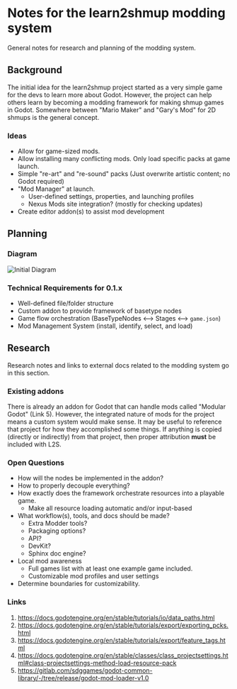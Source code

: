# Notes for the learn2shmup modding system

General notes for research and planning of the modding system.




## Background

The initial idea for the learn2shmup project started as a very simple game for
the devs to learn more about Godot. However, the project can help others learn
by becoming a modding framework for making shmup games in Godot. Somewhere
between "Mario Maker" and "Gary's Mod" for 2D shmups is the general concept.

### Ideas

* Allow for game-sized mods.
* Allow installing many conflicting mods. Only load specific packs at game launch.
* Simple "re-art" and "re-sound" packs (Just overwrite artistic content; no Godot required)
* "Mod Manager" at launch.
  * User-defined settings, properties, and launching profiles
  * Nexus Mods site integration? (mostly for checking updates)
* Create editor addon(s) to assist mod development




## Planning

### Diagram

![Initial Diagram](https://live.staticflickr.com/65535/52332519377_419a4825cc_b.jpg)

### Technical Requirements for 0.1.x

* Well-defined file/folder structure
* Custom addon to provide framework of basetype nodes
* Game flow orchestration (BaseTypeNodes <--> Stages <--> `game.json`)
* Mod Management System (install, identify, select, and load)




## Research

Research notes and links to external docs related to the modding system go in this section.


### Existing addons

There is already an addon for Godot that can handle mods called "Modular Godot"
(Link 5). However, the integrated nature of mods for the project means a custom
system would make sense. It may be useful to reference that project for how
they accomplished some things. If anything is copied (directly or indirectly)
from that project, then proper attribution **must** be included with L2S.

### Open Questions

* How will the nodes be implemented in the addon?
* How to properly decouple everything?
* How exactly does the framework orchestrate resources into a playable game.
  * Make all resource loading automatic and/or input-based
* What workflow(s), tools, and docs should be made?
  * Extra Modder tools?
  * Packaging options?
  * API?
  * DevKit?
  * Sphinx doc engine?
* Local mod awareness
  * Full games list with at least one example game included.
  * Customizable mod profiles and user settings
* Determine boundaries for customizability.


### Links

1. https://docs.godotengine.org/en/stable/tutorials/io/data_paths.html
2. https://docs.godotengine.org/en/stable/tutorials/export/exporting_pcks.html
3. https://docs.godotengine.org/en/stable/tutorials/export/feature_tags.html
4. https://docs.godotengine.org/en/stable/classes/class_projectsettings.html#class-projectsettings-method-load-resource-pack
5. https://gitlab.com/sdggames/godot-common-library/-/tree/release/godot-mod-loader-v1.0
